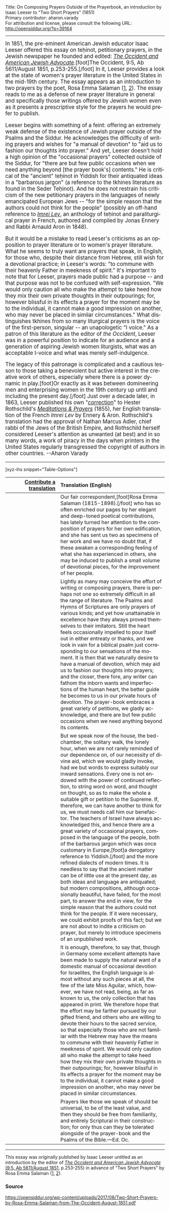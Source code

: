 <html>
<head></head>
<body>
Title: On Composing Prayers Outside of the Prayerbook, an introduction by Isaac Leeser to "Two Short Prayers" (1851)<br />
Primary contributor: aharon.varady<br />
For attribution and license, please consult the following URL: <a href="http://opensiddur.org/?p=39164">http://opensiddur.org/?p=39164</a>
<p />
<hr />

<div class="english" lang="en" style="font-size: 1.2em;">
In 1851, the pre-eminent American Jewish educator Isaac Leeser offered this essay on teḥinot, petitionary prayers, in the Jewish newspaper he founded and edited: <em><a href="http://web.nli.org.il/sites/JPress/English/Pages/The-Occident-and-American-Jewish-Advocate.aspx">The Occident and American Jewish Advocate</a></em>.[foot]The Occident, 9:5, Ab 5611/August 1851</a>, p.253-255.[/foot] In it, Leeser provides a look at the state of women's prayer literature in the United States in the mid-19th century. The essay appears as an introduction to two prayers by the poet, Rosa Emma Salaman (<a href="/?p=16299">1</a>, <a href="/?p=16294">2</a>). The essay reads to me as a defense of new prayer literature in general and specifically those writings offered by Jewish women even as it presents a prescriptive style for the prayers he would prefer to publish.

Leeser begins with something of a feint: offering an extremely weak defense of the existence of Jewish prayer outside of the Psalms and the Siddur. He acknowledges the difficulty of writing prayers and wishes for "a manual of devotion" to "aid us to fashion our thoughts into prayer." And yet, Leeser doesn't hold a high opinion of the "occasional prayers" collected outside of the Siddur, for "there are but few public occasions when we need anything beyond [the prayer book's] contents." He is critical of the "ancient" teḥinot in Yiddish for their antiquated ideas in a "barbarous jargon" (a reference to the tkhines literature as found in the Seder Teḥinot). And he does not restrain his criticism of the new petitionary prayers in the languages of newly emancipated European Jews -- "for the simple reason that the authors could not think for the people" (possibly an off-hand reference to <em><a href="/?p=12950">Imrei Lev</a></em>, an anthology of teḥinot and paraliturgical prayer in French, authored and compiled by Jonas Ennery and Rabbi Arnauld Aron in 1848). 

But it would be a mistake to read Leeser's criticisms as an opposition to prayer literature or to women's prayer literature. What he seems to truly want are prayers that speak, in English, for those who, despite their distance from Hebrew, still wish for a devotional practice; in Leeser's words: "to commune with their heavenly Father in meekness of spirit." It's important to note that for Leeser, prayers made public had a purpose -- and that purpose was not to be confused with self-expression. "We would only caution all who make the attempt to take heed how they mix their own private thoughts in their outpourings; for, however blissful in its effects a prayer for the moment may be to the individual, it cannot make a good impression on another, who may never be placed in similar circumstances." What distinguishes tkhines from so many liturgical prayers is the voice of the first-person, singular -- an unapologetic "I voice." As a patron of this literature as the editor of <em>the Occident</em>, Leeser was in a powerful position to indicate for an audience and a generation of aspiring Jewish women liturgists, what was an acceptable I-voice and what was merely self-indulgence. 

The legacy of this patronage is complicated and a cautious lesson to those taking a benevolent but active interest in the creative work of others, especially where there is a power dynamic in play.[foot]Or exactly as it was between domineering men and enterprising women in the 19th century up until and including the present day.[/foot] Just over a decade later, in 1863, Leeser published his own "<a href="/?p=10136">correction</a>" to Hester Rothschild's <em><a href="/?p=31179">Meditations & Prayers</a></em> (1855), her English translation of the French <em>Imrei Lev</em> by Ennery & Aron. Rothschild's translation had the approval of Nathan Marcus Adler, chief rabbi of the Jews of the British Empire, and Rothschild herself considered Leeser's attention as unwanted (at best) and in so many words, a work of piracy in the days when printers in the United States regularly transgressed the copyright of authors in other countries. --Aharon Varady
</div>

<hr />

[xyz-ihs snippet="Table-Options"]<table style="margin-left: auto; margin-right: auto;" class="draggable">
<thead><tr><th id="x" style="text-align: right;"><a href="/translate/" target="_blank" rel="noopener">Contribute a translation</a></th><th style="text-align: left;">Translation (English)</th></tr></thead>
<tbody>
<tr><td style="vertical-align:top;" width="33%">
<div class="liturgy" lang="he">

</span></div></td>

<td style="vertical-align:top;">
<div class="english" lang="en">
Our fair correspondent,[foot]Rosa Emma Salaman (1815-1898).[/foot] who has so often enriched our pages by her elegant and deep-toned poetical contributions, has lately turned her attention to the composition of prayers for her own edification, and she has sent us two as specimens of her work and we have no doubt that, if these awaken a corresponding feeling of what she has experienced in others, she may be induced to publish a small volume of devotional pieces, for the improvement of her people. 
</div></td></tr>


<tr><td style="vertical-align:top;">
<div class="liturgy" lang="he">

</span></div></td>

<td style="vertical-align:top;">
<div class="english" lang="en">
Lightly as many may conceive the effort of writing or composing prayers, there is perhaps not one so extremely difficult in all the range of literature. The Psalms and Hymns of Scriptures are only prayers of various kinds; and yet how unattainable in excellence have they always proved themselves to their imitators. Still the heart feels occasionally impelled to pour itself out in either entreaty or thanks, and we look in vain for a biblical psalm just corresponding to our sensations of the moment. It is then that we naturally desire to have a manual of devotion, which may aid us to fashion our thoughts into prayers; and the closer, there fore, any writer can fathom the inborn wants and imperfections of the human heart, the better guide he becomes to us in our private hours of devotion. The prayer-book embraces a great variety of petitions, we gladly acknowledge, and there are but few public occasions when we need anything beyond its contents.
</div></td></tr>


<tr><td style="vertical-align:top;">
<div class="liturgy" lang="he">

</span></div></td>

<td style="vertical-align:top;">
<div class="english" lang="en">
But we speak now of the house, the bed-chamber, the solitary walk, the lonely hour, when we are not rarely reminded of our dependence on, of our necessity of divine aid, which we would gladly invoke, had we but words to express suitably our inward sensations. Every one is not endowed with the power of continued reflection, to string word on word, and thought on thought, so as to make the whole a suitable gift or petition to the Supreme. If, therefore, we can have another to think for us, we must needs call him our benefactor. The teachers of Israel have always acknowledged this, and hence there are a great variety of occasional prayers, composed in the language of the people, both of the barbarous jargon which was once customary in Europe,[foot]a derogatory reference to Yiddish.[/foot] and the more refined dialects of modern times. It is needless to say that the ancient matter can be of little use at the present day, as both ideas and language are antiquated; but modern compositions, although occasionally beautiful, have failed, for the most part, to answer the end in view, for the simple reason that the authors could not think for the people. If it were necessary, we could exhibit proofs of this fact; but we are not about to indite a criticism on prayer, but merely to introduce specimens of an unpublished work.
</div></td></tr>


<tr><td style="vertical-align:top;">
<div class="liturgy" lang="he">

</span></div></td>

<td style="vertical-align:top;">
<div class="english" lang="en">
It is enough, therefore, to say that, though in Germany some excellent attempts have been made to supply the natural want of a domestic manual of occasional devotion for Israelites, the English language is almost without any such pieces at all, the few of the late Miss Aguilar, which, however, we have not read, being, as far as known to us, the only collection that has appeared in print. We therefore hope that the effort may be farther pursued by our gifted friend, and others who are willing to devote their hours to the sacred service, so that especially those who are not familiar with the Hebrew may have the means to commune with their heavenly Father in meekness of spirit. We would only caution all who make the attempt to take heed how they mix their own private thoughts in their outpourings; for, however blissful in its effects a prayer for the moment may be to the individual, it cannot make a good impression on another, who may never be placed in similar circumstances.
</div></td></tr>


<tr><td style="vertical-align:top;">
<div class="liturgy" lang="he">

</span></div></td>

<td style="vertical-align:top;">
<div class="english" lang="en">
Prayers like those we speak of should be universal, to be of the least value, and then they should be free from familiarity, and entirely Scriptural in their construction; for only thus can they be tolerated alongside of the prayer-book and the Psalms of the Bible.—Ed. Oc.
</div></td></tr>
</tbody></table>

<hr />

This essay was originally published by Isaac Leeser untitled as an introduction by the editor of <a href="http://web.nli.org.il/sites/JPress/English/Pages/The-Occident-and-American-Jewish-Advocate.aspx"><em>The Occident and American Jewish Advocate</em> (9:5, Ab 5611/August 1851</a>, p.253-255) in advance of "Two Short Prayers" by Rosa Emma Salaman (<a href="/?p=16299">1</a>, <a href="/?p=16294">2</a>). 

<h3>Source</h3>

https://opensiddur.org/wp-content/uploads/2017/08/Two-Short-Prayers-by-Rosa-Emma-Salaman-from-The-Occident-August-1851.pdf

&nbsp;
</body>
</html>